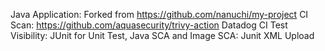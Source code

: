 Java Application: Forked from https://github.com/nanuchi/my-project
CI Scan: https://github.com/aquasecurity/trivy-action
Datadog CI Test Visibility: JUnit for Unit Test, Java SCA and Image SCA: Junit XML Upload
